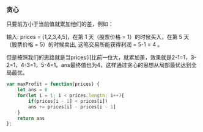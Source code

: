 ### 贪心

只要前方小于当前值就累加他们的差，例如：

输入: prices = [1,2,3,4,5]，在第 1 天（股票价格 = 1）的时候买入，在第 5 天 （股票价格 = 5）的时候卖出, 这笔交易所能获得利润 = 5-1 = 4 。

但是按照我们的思路就是当prices[i]比前一位大，就累加差，效果就是2-1=1，3-2=1，4-3=1，5-4=1。ans最终值也为4，这样通过贪心的思想从局部最优达到全局最优。


```js
var maxProfit = function(prices) {
    let ans = 0
    for(let i = 1; i < prices.length; i++){
        if(prices[i - 1] < prices[i])
        ans += prices[i] - prices[i - 1]
    }
    return ans
};
```

